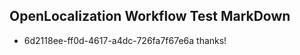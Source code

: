 ## OpenLocalization Workflow Test MarkDown
* 6d2118ee-ff0d-4617-a4dc-726fa7f67e6a thanks!

<!--HONumber=Jul16_HO2-->


